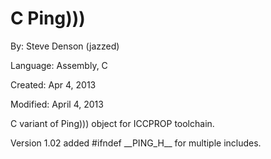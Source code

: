 # C Ping)))

By: Steve Denson (jazzed)

Language: Assembly, C

Created: Apr 4, 2013

Modified: April 4, 2013

C variant of Ping))) object for ICCPROP toolchain.

Version 1.02 added #ifndef \_\_PING\_H\_\_ for multiple includes.
